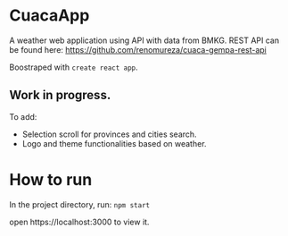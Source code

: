 # CuacaApp
A weather web application using API with data from BMKG.
REST API can be found here: https://github.com/renomureza/cuaca-gempa-rest-api

Boostraped with `create react app`.


## Work in progress.

To add:
- Selection scroll for provinces and cities search.
- Logo and theme functionalities based on weather. 

# How to run 
In the project directory, run:
`npm start`

open https://localhost:3000 to view it. 
